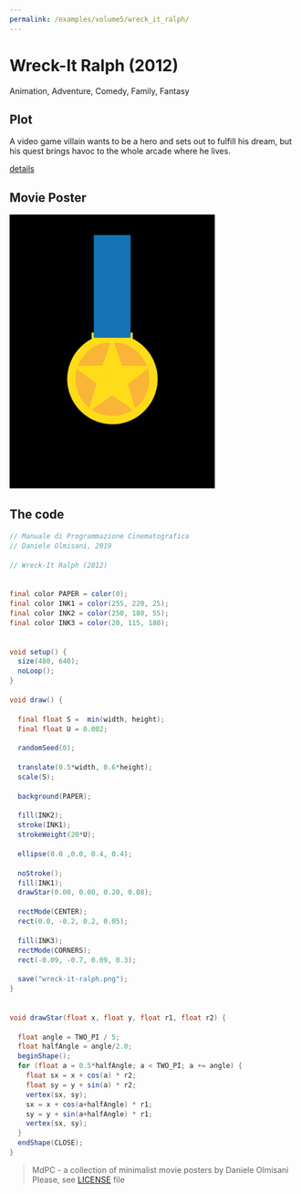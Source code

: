 ```yaml
---
permalink: /examples/volume5/wreck_it_ralph/
---
```

# Wreck-It Ralph (2012)

Animation, Adventure, Comedy, Family, Fantasy

## Plot
A video game villain wants to be a hero and sets out to fulfill his dream, but his quest brings havoc to the whole arcade where he lives.

[details](https://www.imdb.com/title/tt1772341/)

## Movie Poster
<img src="wreck-it-ralph.png"  width="360px" title="Wreck-It Ralph">


## The code
```java
// Manuale di Programmazione Cinematografica
// Daniele Olmisani, 2019

// Wreck-It Ralph (2012)


final color PAPER = color(0);
final color INK1 = color(255, 220, 25);
final color INK2 = color(250, 180, 55);
final color INK3 = color(20, 115, 180);


void setup() {
  size(480, 640);
  noLoop();
}

void draw() {
  
  final float S =  min(width, height);
  final float U = 0.002;
  
  randomSeed(0);
  
  translate(0.5*width, 0.6*height);
  scale(S);
  
  background(PAPER);
  
  fill(INK2);
  stroke(INK1);
  strokeWeight(20*U);
  
  ellipse(0.0 ,0.0, 0.4, 0.4);
  
  noStroke();
  fill(INK1);
  drawStar(0.00, 0.00, 0.20, 0.08);
  
  rectMode(CENTER);
  rect(0.0, -0.2, 0.2, 0.05);
  
  fill(INK3);
  rectMode(CORNERS);
  rect(-0.09, -0.7, 0.09, 0.3);
 
  save("wreck-it-ralph.png");
}


void drawStar(float x, float y, float r1, float r2) {
  
  float angle = TWO_PI / 5;
  float halfAngle = angle/2.0;
  beginShape();
  for (float a = 0.5*halfAngle; a < TWO_PI; a += angle) {
    float sx = x + cos(a) * r2;
    float sy = y + sin(a) * r2;
    vertex(sx, sy);
    sx = x + cos(a+halfAngle) * r1;
    sy = y + sin(a+halfAngle) * r1;
    vertex(sx, sy);
  }
  endShape(CLOSE);
}

```

> MdPC - a collection of minimalist movie posters
> by Daniele Olmisani
> Please, see [LICENSE](../../../LICENSE) file
